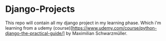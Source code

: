 # Django-Projects

This repo will contain all my django project in my learning phase. Which i'm learning from a udemy (course)[https://www.udemy.com/course/python-django-the-practical-guide/]
by Maximilian Schwarzmüller.
